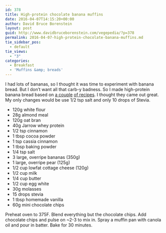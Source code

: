 ```yaml
---
id: 378
title: High-protein chocolate banana muffins
date: 2016-04-07T14:15:20+00:00
author: David Bruce Borenstein
layout: post
guid: http://www.davidbruceborenstein.com/vegepedia/?p=378
permalink: 2016-04-07-high-protein-chocolate-banana-muffins.md
tie_sidebar_pos:
  - default
tie_views:
  - "3"
categories:
  - Breakfast
  - 'Muffins &amp; breads'
---
```

I had lots of bananas, so I thought it was time to experiment with banana bread. But I don&#8217;t want all that carb-y badness. So I made high-protein banana bread based on [a couple](http://www.nutritionistinthekitch.com/protein-packed-banana-bread-can-be-gluten-free/) [of recipes](http://dessertswithbenefits.com/banana-bread-no-7/). I thought they came out great. My only changes would be use 1/2 tsp salt and only 10 drops of Stevia.

  * 120g white flour
  * 28g almond meal
  * 120g oat bran
  * 40g Jarrow whey protein
  * 1/2 tsp cinnamon
  * 1 tbsp cocoa powder
  * 1 tsp cassia cinnamon
  * 1 tbsp baking powder
  * 1/4 tsp salt
  * 3 large, overripe bananas (350g)
  * 1 large, overripe pear (125g)
  * 1/2 cup lowfat cottage cheese (120g)
  * 1/2 cup milk
  * 1/4 cup butter
  * 1/2 cup egg white
  * 30g molasses
  * 15 drops stevia
  * 1 tbsp homemade vanilla
  * 60g mini chocolate chips

Preheat oven to 375F. Blend everything but the chocolate chips. Add chocolate chips and pulse on ~2-3 to mix in. Spray a muffin pan with canola oil and pour in batter. Bake for 30 minutes.